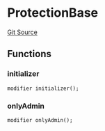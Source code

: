 # ProtectionBase
[Git Source](https://github.com/metacontract/mc/blob/c3fc2b414d37afc92bb1cf2e606b4b2bede47403/resources/devkit/api-reference/Flattened.sol)


## Functions
### initializer


```solidity
modifier initializer();
```

### onlyAdmin


```solidity
modifier onlyAdmin();
```


